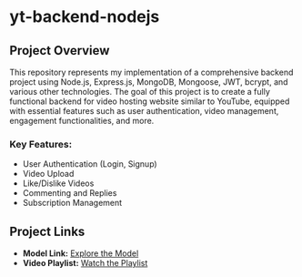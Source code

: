 # yt-backend-nodejs

## Project Overview

This repository represents my implementation of a comprehensive backend project using Node.js, Express.js, MongoDB, Mongoose, JWT, bcrypt, and various other technologies. The goal of this project is to create a fully functional backend for video hosting website similar to YouTube, equipped with essential features such as user authentication, video management, engagement functionalities, and more.

### Key Features:

- User Authentication (Login, Signup)
- Video Upload
- Like/Dislike Videos
- Commenting and Replies
- Subscription Management

## Project Links

- **Model Link:** [Explore the Model](https://app.eraser.io/workspace/YtPqZ1VogxGy1jzIDkzj?origin=share)
- **Video Playlist:** [Watch the Playlist](https://www.youtube.com/watch?v=EH3vGeqeIAo&list=PLu71SKxNbfoBGh_8p_NS-ZAh6v7HhYqHW)


